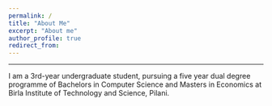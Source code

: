 ```yaml
---
permalink: /
title: "About Me"
excerpt: "About me"
author_profile: true
redirect_from: 
---
```

***
I am a 3rd-year undergraduate student, pursuing a five year dual degree programme of Bachelors in Computer Science and Masters in Economics at Birla Institute of Technology and Science, Pilani.

  <Edit required>



